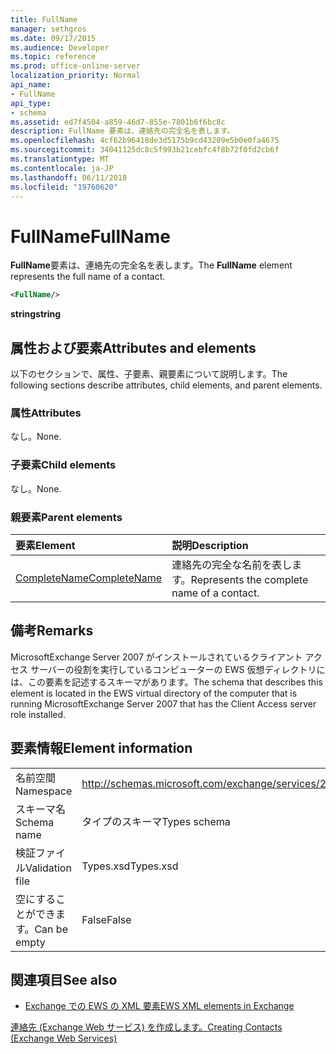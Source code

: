 ```yaml
---
title: FullName
manager: sethgros
ms.date: 09/17/2015
ms.audience: Developer
ms.topic: reference
ms.prod: office-online-server
localization_priority: Normal
api_name:
- FullName
api_type:
- schema
ms.assetid: ed7f4504-a859-46d7-855e-7801b6f6bc8c
description: FullName 要素は、連絡先の完全名を表します。
ms.openlocfilehash: 4cf62b96418de3d5175b9cd43209e5b0e0fa4675
ms.sourcegitcommit: 34041125dc8c5f993b21cebfc4f8b72f0fd2cb6f
ms.translationtype: MT
ms.contentlocale: ja-JP
ms.lasthandoff: 06/11/2018
ms.locfileid: "19760620"
---
```

# <a name="fullname"></a><span data-ttu-id="5cb28-103">FullName</span><span class="sxs-lookup"><span data-stu-id="5cb28-103">FullName</span></span>

<span data-ttu-id="5cb28-104">**FullName**要素は、連絡先の完全名を表します。</span><span class="sxs-lookup"><span data-stu-id="5cb28-104">The **FullName** element represents the full name of a contact.</span></span> 
  
```xml
<FullName/>
```

 <span data-ttu-id="5cb28-105">**string**</span><span class="sxs-lookup"><span data-stu-id="5cb28-105">**string**</span></span>
## <a name="attributes-and-elements"></a><span data-ttu-id="5cb28-106">属性および要素</span><span class="sxs-lookup"><span data-stu-id="5cb28-106">Attributes and elements</span></span>

<span data-ttu-id="5cb28-107">以下のセクションで、属性、子要素、親要素について説明します。</span><span class="sxs-lookup"><span data-stu-id="5cb28-107">The following sections describe attributes, child elements, and parent elements.</span></span>
  
### <a name="attributes"></a><span data-ttu-id="5cb28-108">属性</span><span class="sxs-lookup"><span data-stu-id="5cb28-108">Attributes</span></span>

<span data-ttu-id="5cb28-109">なし。</span><span class="sxs-lookup"><span data-stu-id="5cb28-109">None.</span></span>
  
### <a name="child-elements"></a><span data-ttu-id="5cb28-110">子要素</span><span class="sxs-lookup"><span data-stu-id="5cb28-110">Child elements</span></span>

<span data-ttu-id="5cb28-111">なし。</span><span class="sxs-lookup"><span data-stu-id="5cb28-111">None.</span></span>
  
### <a name="parent-elements"></a><span data-ttu-id="5cb28-112">親要素</span><span class="sxs-lookup"><span data-stu-id="5cb28-112">Parent elements</span></span>

|<span data-ttu-id="5cb28-113">**要素**</span><span class="sxs-lookup"><span data-stu-id="5cb28-113">**Element**</span></span>|<span data-ttu-id="5cb28-114">**説明**</span><span class="sxs-lookup"><span data-stu-id="5cb28-114">**Description**</span></span>|
|:-----|:-----|
|[<span data-ttu-id="5cb28-115">CompleteName</span><span class="sxs-lookup"><span data-stu-id="5cb28-115">CompleteName</span></span>](completename.md) <br/> |<span data-ttu-id="5cb28-116">連絡先の完全な名前を表します。</span><span class="sxs-lookup"><span data-stu-id="5cb28-116">Represents the complete name of a contact.</span></span>  <br/> |
   
## <a name="remarks"></a><span data-ttu-id="5cb28-117">備考</span><span class="sxs-lookup"><span data-stu-id="5cb28-117">Remarks</span></span>

<span data-ttu-id="5cb28-118">MicrosoftExchange Server 2007 がインストールされているクライアント アクセス サーバーの役割を実行しているコンピューターの EWS 仮想ディレクトリには、この要素を記述するスキーマがあります。</span><span class="sxs-lookup"><span data-stu-id="5cb28-118">The schema that describes this element is located in the EWS virtual directory of the computer that is running MicrosoftExchange Server 2007 that has the Client Access server role installed.</span></span>
  
## <a name="element-information"></a><span data-ttu-id="5cb28-119">要素情報</span><span class="sxs-lookup"><span data-stu-id="5cb28-119">Element information</span></span>

|||
|:-----|:-----|
|<span data-ttu-id="5cb28-120">名前空間</span><span class="sxs-lookup"><span data-stu-id="5cb28-120">Namespace</span></span>  <br/> |http://schemas.microsoft.com/exchange/services/2006/types  <br/> |
|<span data-ttu-id="5cb28-121">スキーマ名</span><span class="sxs-lookup"><span data-stu-id="5cb28-121">Schema name</span></span>  <br/> |<span data-ttu-id="5cb28-122">タイプのスキーマ</span><span class="sxs-lookup"><span data-stu-id="5cb28-122">Types schema</span></span>  <br/> |
|<span data-ttu-id="5cb28-123">検証ファイル</span><span class="sxs-lookup"><span data-stu-id="5cb28-123">Validation file</span></span>  <br/> |<span data-ttu-id="5cb28-124">Types.xsd</span><span class="sxs-lookup"><span data-stu-id="5cb28-124">Types.xsd</span></span>  <br/> |
|<span data-ttu-id="5cb28-125">空にすることができます。</span><span class="sxs-lookup"><span data-stu-id="5cb28-125">Can be empty</span></span>  <br/> |<span data-ttu-id="5cb28-126">False</span><span class="sxs-lookup"><span data-stu-id="5cb28-126">False</span></span>  <br/> |
   
## <a name="see-also"></a><span data-ttu-id="5cb28-127">関連項目</span><span class="sxs-lookup"><span data-stu-id="5cb28-127">See also</span></span>



- [<span data-ttu-id="5cb28-128">Exchange での EWS の XML 要素</span><span class="sxs-lookup"><span data-stu-id="5cb28-128">EWS XML elements in Exchange</span></span>](ews-xml-elements-in-exchange.md)


[<span data-ttu-id="5cb28-129">連絡先 (Exchange Web サービス) を作成します。</span><span class="sxs-lookup"><span data-stu-id="5cb28-129">Creating Contacts (Exchange Web Services)</span></span>](http://msdn.microsoft.com/library/4845917e-70d1-481c-bbd7-011ec6571789%28Office.15%29.aspx)

